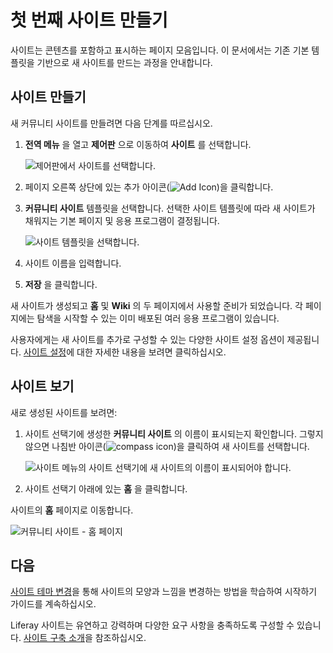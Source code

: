 # 첫 번째 사이트 만들기

사이트는 콘텐츠를 포함하고 표시하는 페이지 모음입니다. 이 문서에서는 기존 기본 템플릿을 기반으로 새 사이트를 만드는 과정을 안내합니다.

## 사이트 만들기

새 커뮤니티 사이트를 만들려면 다음 단계를 따르십시오.

1. **전역 메뉴** 을 열고 **제어판** 으로 이동하여 **사이트** 를 선택합니다.

    ![제어판에서 사이트를 선택합니다.](./creating-your-first-site/images/01.png)

1. 페이지 오른쪽 상단에 있는 추가 아이콘(![Add Icon](../images/icon-add.png))을 클릭합니다.

1. **커뮤니티 사이트** 템플릿을 선택합니다. 선택한 사이트 템플릿에 따라 새 사이트가 채워지는 기본 페이지 및 응용 프로그램이 결정됩니다.

   ![사이트 템플릿을 선택합니다.](./creating-your-first-site/images/02.png)

1. 사이트 이름을 입력합니다.

1. **저장** 을 클릭합니다.

새 사이트가 생성되고 **홈** 및 **Wiki** 의 두 페이지에서 사용할 준비가 되었습니다. 각 페이지에는 탐색을 시작할 수 있는 이미 배포된 여러 응용 프로그램이 있습니다.

사용자에게는 새 사이트를 추가로 구성할 수 있는 다양한 사이트 설정 옵션이 제공됩니다. [사이트 설정](../site-building/site-settings.md)에 대한 자세한 내용을 보려면 클릭하십시오.

## 사이트 보기

새로 생성된 사이트를 보려면:

1. 사이트 선택기에 생성한 **커뮤니티 사이트** 의 이름이 표시되는지 확인합니다. 그렇지 않으면 나침반 아이콘(![compass icon](../images/icon-compass.png))을 클릭하여 새 사이트를 선택합니다.

    ![사이트 메뉴의 사이트 선택기에 새 사이트의 이름이 표시되어야 합니다.](./creating-your-first-site/images/03.png)

1. 사이트 선택기 아래에 있는 **홈** 을 클릭합니다.

사이트의 **홈** 페이지로 이동합니다.

![커뮤니티 사이트 - 홈 페이지](./creating-your-first-site/images/04.png)

## 다음

[사이트 테마 변경](./changing-your-sites-appearance.md)을 통해 사이트의 모양과 느낌을 변경하는 방법을 학습하여 시작하기 가이드를 계속하십시오.

Liferay 사이트는 유연하고 강력하며 다양한 요구 사항을 충족하도록 구성할 수 있습니다. [사이트 구축 소개](../site-building/site-building/getting-started-with-site-building.md)을 참조하십시오.
